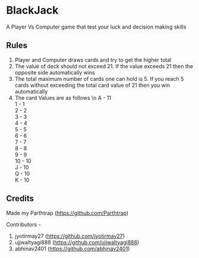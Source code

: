# BlackJack

A Player Vs Computer game that test your luck and decision making skills

## Rules

1) Player and Computer draws cards and try to get the higher total
2) The value of deck should not exceed 21. If the value exceeds 21 then the opposite side automatically wins
3) The total maximum number of cards one can hold is 5. If you reach 5 cards without exceeding the total card value of 21 then you win automatically
4) The card Values are as follows \n
        A  - 11 \
        1  - 1 \
        2  - 2 \
        3  - 3 \
        4  - 4 \
        5  - 5 \
        6  - 6 \
        7  - 7 \
        8  - 8 \
        9  - 9 \
        10 - 10 \
        J  - 10 \
        Q  - 10 \
        K  - 10 

## Credits

Made my Parthtrap (https://github.com/Parthtrap)

Contributors -
1) jyotirmay27 (https://github.com/jyotirmay27)
2) ujjwaltyagi888 (https://github.com/ujjwaltyagi888)
3) abhinav2401 (https://github.com/abhinav2401)
